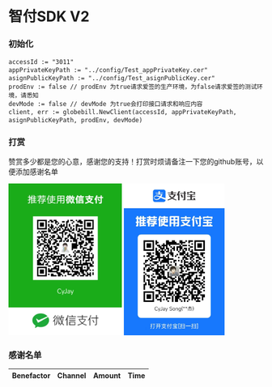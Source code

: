 # 智付SDK V2

### 初始化

```
accessId := "3011"
appPrivateKeyPath := "../config/Test_appPrivateKey.cer"
asignPublicKeyPath := "../config/Test_asignPublicKey.cer"
prodEnv := false // prodEnv 为true请求爱签的生产环境，为false请求爱签的测试环境，请悉知
devMode := false // devMode 为true会打印接口请求和响应内容
client, err := globebill.NewClient(accessId, appPrivateKeyPath, asignPublicKeyPath, prodEnv, devMode)
```

### 打赏

赞赏多少都是您的心意，感谢您的支持！打赏时烦请备注一下您的github账号，以便添加感谢名单

<img src="./image/微信收款码.jpg" height="300"> <img src="./image/支付宝收款码.jpg" height="300">

### 感谢名单

| Benefactor | Channel | Amount | Time |
|------------|---------|--------|------|
